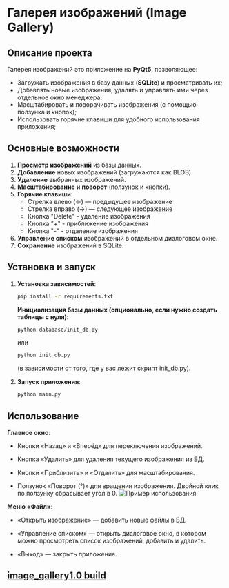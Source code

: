 # Галерея изображений (Image Gallery)

## Описание проекта
Галерея изображений это приложение на **PyQt5**, позволяющее:
- Загружать изображения в базу данных (**SQLite**) и просматривать их;
- Добавлять новые изображения, удалять и управлять ими через отдельное окно менеджера;
- Масштабировать и поворачивать изображения (с помощью ползунка и кнопок);
- Использовать горячие клавиши для удобного использования приложения;


## Основные возможности
1. **Просмотр изображений** из базы данных.
2. **Добавление** новых изображений (загружаются как BLOB).
3. **Удаление** выбранных изображений.
4. **Масштабирование** и **поворот** (ползунок и кнопки).
5. **Горячие клавиши**:  
   - Стрелка влево (←) — предыдущее изображение  
   - Стрелка вправо (→) — следующее изображение  
   - Кнопка "Delete" - удаление изображения
   - Кнопка "+" - приближение изображения
   - Кнопка "-" - отдаление изображения
6. **Управление списком** изображений в отдельном диалоговом окне.
7. **Сохранение** изображений в SQLite.




## Установка и запуск

1. **Установка зависимостей**:
   ```bash
   pip install -r requirements.txt
   ```
   
   **Инициализация базы данных (опционально, если нужно создать таблицы с нуля)**:
   ```bash
   python database/init_db.py
   ```
   или
   ```bash 
   python init_db.py
   ```

    (в зависимости от того, где у вас лежит скрипт init_db.py).


2. **Запуск приложения**:
   ```bash
   python main.py
   ```
## Использование

**Главное окно**:

- Кнопки «Назад» и «Вперёд» для переключения изображений.

- Кнопка «Удалить» для удаления текущего изображения из БД.

- Кнопки «Приблизить» и «Отдалить» для масштабирования.

- Ползунок «Поворот (°)» для вращения изображения. Двойной клик по ползунку сбрасывает угол в 0.
![Пример использования](https://i.imgur.com/0AaHeiC.gif)

**Меню «Файл»**:

- «Открыть изображение» — добавить новые файлы в БД.

- «Управление списком» — открыть диалоговое окно, в котором можно просмотреть список изображений, добавить и удалить.

- «Выход» — закрыть приложение.

## [image_gallery1.0 build](https://drive.google.com/file/d/1VKsJw4_u1HokwDN7-qgR6YNKymhRMyAJ/view?usp=sharing)
